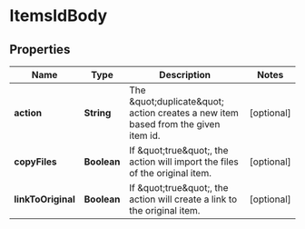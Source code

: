 # ItemsIdBody

## Properties
Name | Type | Description | Notes
------------ | ------------- | ------------- | -------------
**action** | **String** | The \&quot;duplicate\&quot; action creates a new item based from the given item id.  |  [optional]
**copyFiles** | **Boolean** | If \&quot;true\&quot;, the action will import the files of the original item.  |  [optional]
**linkToOriginal** | **Boolean** | If \&quot;true\&quot;, the action will create a link to the original item.  |  [optional]
